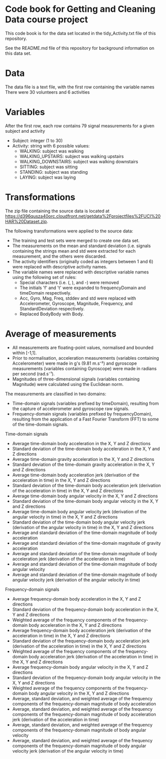 # Code book for Getting and Cleaning Data course project

This code book is for the data set located in the tidy_Activity.txt file of this repository.

See the README.md file of this repository for background information on this data set.

# Data
The data file is a text file, with the first row containing the variable names
There were 30 volunteers and 6 activities

# Variables
After the first row, each row contains 79 signal measurements for a given subject and activity

 - Subject: integer (1 to 30)
 - Activity: string with 6 possible values:
    - WALKING: subject was walking
    - WALKING_UPSTAIRS: subject was walking upstairs
    - WALKING_DOWNSTAIRS: subject was walking downstairs
    - SITTING: subject was sitting
    - STANDING: subject was standing
    - LAYING: subject was laying

# Transformations 
The zip file containing the source data is located at https://d396qusza40orc.cloudfront.net/getdata%2Fprojectfiles%2FUCI%20HAR%20Dataset.zip.

The following transformations were applied to the source data:
  - The training and test sets were merged to create one data set.
  - The measurements on the mean and standard deviation (i.e. signals containing the strings mean and std were extracted for each measurement, and the others were discarded.
  - The activity identifiers (originally coded as integers between 1 and 6) were replaced with descriptive activity names.
  - The variable names were replaced with descriptive variable names using the following set of rules: 
    - Special characters (i.e. (, ), and -) were removed
    - The initials 'f' and 't' were expanded to frequencyDomain and timeDomain respectively.
    - Acc, Gyro, Mag, Freq, stddev and std were replaced with Accelerometer, Gyroscope, Magnitude, Frequency, and StandardDeviation respectively.
    - Replaced BodyBody with Body.

# Average of measurements 
 - All measurements are floating-point values, normalised and bounded within [-1,1].
 - Prior to normalisation, acceleration measurements (variables containing Accelerometer) were made in g's (9.81 m.s⁻²) and gyroscope measurements (variables containing Gyroscope) were made in radians per second (rad.s⁻¹).
 - Magnitudes of three-dimensional signals (variables containing Magnitude) were calculated using the Euclidean norm.

The measurements are classified in two domains:
 - Time-domain signals (variables prefixed by timeDomain), resulting from the capture of accelerometer and gyroscope raw signals.
 - Frequency-domain signals (variables prefixed by frequencyDomain), resulting from the application of a Fast Fourier Transform (FFT) to some of the time-domain signals.

Time-domain signals
 - Average time-domain body acceleration in the X, Y and Z directions
 - Standard deviation of the time-domain body acceleration in the X, Y and Z directions
 - Average time-domain gravity acceleration in the X, Y and Z directions
 - Standard deviation of the time-domain gravity acceleration in the X, Y and Z directions
 - Average time-domain body acceleration jerk (derivation of the acceleration in time) in the X, Y and Z directions
 - Standard deviation of the time-domain body acceleration jerk (derivation of the acceleration in time) in the X, Y and Z directions
 - Average time-domain body angular velocity in the X, Y and Z directions
 - Standard deviation of the time-domain body angular velocity in the X, Y and Z directions
 - Average time-domain body angular velocity jerk (derivation of the angular velocity in time) in the X, Y and Z directions
 - Standard deviation of the time-domain body angular velocity jerk (derivation of the angular velocity in time) in the X, Y and Z directions
 - Average and standard deviation of the time-domain magnitude of body acceleration
 - Average and standard deviation of the time-domain magnitude of gravity acceleration
 - Average and standard deviation of the time-domain magnitude of body acceleration jerk (derivation of the acceleration in time)
 - Average and standard deviation of the time-domain magnitude of body angular velocity
 - Average and standard deviation of the time-domain magnitude of body angular velocity jerk (derivation of the angular velocity in time)

Frequency-domain signals
 - Average frequency-domain body acceleration in the X, Y and Z directions
 - Standard deviation of the frequency-domain body acceleration in the X, Y and Z directions
 - Weighted average of the frequency components of the frequency-domain body acceleration in the X, Y and Z directions
 - Average frequency-domain body acceleration jerk (derivation of the acceleration in time) in the X, Y and Z directions
 - Standard deviation of the frequency-domain body acceleration jerk (derivation of the acceleration in time) in the X, Y and Z directions
 - Weighted average of the frequency components of the frequency-domain body acceleration jerk (derivation of the acceleration in time) in the X, Y and Z directions
 - Average frequency-domain body angular velocity in the X, Y and Z directions
 - Standard deviation of the frequency-domain body angular velocity in the X, Y and Z directions
 - Weighted average of the frequency components of the frequency-domain body angular velocity in the X, Y and Z directions
 - Average, standard deviation, and weighted average of the frequency components of the frequency-domain magnitude of body acceleration
 - Average, standard deviation, and weighted average of the frequency components of the frequency-domain magnitude of body acceleration jerk (derivation of the acceleration in time)
 - Average, standard deviation, and weighted average of the frequency components of the frequency-domain magnitude of body angular velocity
 - Average, standard deviation, and weighted average of the frequency components of the frequency-domain magnitude of body angular velocity jerk (derivation of the angular velocity in time)
